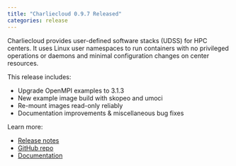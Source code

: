 ```yaml
---
title: "Charliecloud 0.9.7 Released"
categories: release
---
```


Charliecloud provides user-defined software stacks (UDSS) for HPC centers. It uses Linux user namespaces to run containers with no privileged operations or daemons and minimal configuration changes on center resources.

This release includes:
- Upgrade OpenMPI examples to 3.1.3
- New example image build with skopeo and umoci
- Re-mount images read-only reliably
- Documentation improvements & miscellaneous bug fixes

Learn more:
- [Release notes](https://github.com/hpc/charliecloud/releases/tag/v0.9.7)
- [GitHub repo](https://github.com/hpc/charliecloud)
- [Documentation](https://hpc.github.io/charliecloud)
